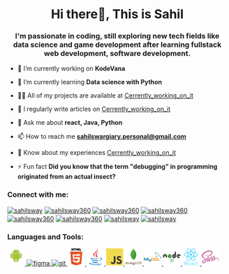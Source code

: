 <h1 align="center">Hi there👋, This is Sahil</h1>
<h3 align="center">I'm passionate in coding, still exploring new tech fields like data science and game development after learning fullstack web development, software development.</h3>

- 🔭 I’m currently working on **KodeVana**

- 🌱 I’m currently learning **Data science with Python**

- 👨‍💻 All of my projects are available at [Cerrently_working_on_it](Cerrently_working_on_it)

- 📝 I regularly write articles on [Cerrently_working_on_it](Cerrently_working_on_it)

- 💬 Ask me about **react, Java, Python**

- 📫 How to reach me **sahilswargiary.personal@gmail.com**

- 📄 Know about my experiences [Cerrently_working_on_it](Cerrently_working_on_it)

- ⚡ Fun fact **Did you know that the term "debugging" in programming originated from an actual insect?**

<h3 align="left">Connect with me:</h3>
<p align="left">
<a href="https://codepen.io/sahilsway" target="blank"><img align="center" src="https://raw.githubusercontent.com/rahuldkjain/github-profile-readme-generator/master/src/images/icons/Social/codepen.svg" alt="sahilsway" height="30" width="40" /></a>
<a href="https://twitter.com/sahilsway360" target="blank"><img align="center" src="https://raw.githubusercontent.com/rahuldkjain/github-profile-readme-generator/master/src/images/icons/Social/twitter.svg" alt="sahilsway360" height="30" width="40" /></a>
<a href="https://linkedin.com/in/sahilsway360" target="blank"><img align="center" src="https://raw.githubusercontent.com/rahuldkjain/github-profile-readme-generator/master/src/images/icons/Social/linked-in-alt.svg" alt="sahilsway360" height="30" width="40" /></a>
<a href="https://fb.com/sahilsway360" target="blank"><img align="center" src="https://raw.githubusercontent.com/rahuldkjain/github-profile-readme-generator/master/src/images/icons/Social/facebook.svg" alt="sahilsway360" height="30" width="40" /></a>
<a href="https://instagram.com/sahilsway360" target="blank"><img align="center" src="https://raw.githubusercontent.com/rahuldkjain/github-profile-readme-generator/master/src/images/icons/Social/instagram.svg" alt="sahilsway360" height="30" width="40" /></a>
<a href="https://www.codechef.com/users/sahilsway360" target="blank"><img align="center" src="https://cdn.jsdelivr.net/npm/simple-icons@3.1.0/icons/codechef.svg" alt="sahilsway360" height="30" width="40" /></a>
<a href="https://www.hackerrank.com/sahilsway" target="blank"><img align="center" src="https://raw.githubusercontent.com/rahuldkjain/github-profile-readme-generator/master/src/images/icons/Social/hackerrank.svg" alt="sahilsway" height="30" width="40" /></a>
<a href="https://codeforces.com/profile/sahilsway" target="blank"><img align="center" src="https://raw.githubusercontent.com/rahuldkjain/github-profile-readme-generator/master/src/images/icons/Social/codeforces.svg" alt="sahilsway" height="30" width="40" /></a>
</p>

<h3 align="left">Languages and Tools:</h3>
<p align="left"> <a href="https://developer.android.com" target="_blank" rel="noreferrer"> <img src="https://raw.githubusercontent.com/devicons/devicon/master/icons/android/android-original-wordmark.svg" alt="android" width="40" height="40"/> </a> </a> <a href="https://www.figma.com/" target="_blank" rel="noreferrer"> <img src="https://www.vectorlogo.zone/logos/figma/figma-icon.svg" alt="figma" width="40" height="40"/> </a> <a href="https://git-scm.com/" target="_blank" rel="noreferrer"> <img src="https://www.vectorlogo.zone/logos/git-scm/git-scm-icon.svg" alt="git" width="40" height="40"/> </a> <a href="https://www.w3.org/html/" target="_blank" rel="noreferrer"> <img src="https://raw.githubusercontent.com/devicons/devicon/master/icons/html5/html5-original-wordmark.svg" alt="html5" width="40" height="40"/> </a> </a> <a href="https://www.java.com" target="_blank" rel="noreferrer"> <img src="https://raw.githubusercontent.com/devicons/devicon/master/icons/java/java-original.svg" alt="java" width="40" height="40"/> </a> <a href="https://developer.mozilla.org/en-US/docs/Web/JavaScript" target="_blank" rel="noreferrer"> <img src="https://raw.githubusercontent.com/devicons/devicon/master/icons/javascript/javascript-original.svg" alt="javascript" width="40" height="40"/> </a> <a href="https://www.mongodb.com/" target="_blank" rel="noreferrer"> <img src="https://raw.githubusercontent.com/devicons/devicon/master/icons/mongodb/mongodb-original-wordmark.svg" alt="mongodb" width="40" height="40"/> </a> <a href="https://www.mysql.com/" target="_blank" rel="noreferrer"> <img src="https://raw.githubusercontent.com/devicons/devicon/master/icons/mysql/mysql-original-wordmark.svg" alt="mysql" width="40" height="40"/> </a> <a href="https://nodejs.org" target="_blank" rel="noreferrer"> <img src="https://raw.githubusercontent.com/devicons/devicon/master/icons/nodejs/nodejs-original-wordmark.svg" alt="nodejs" width="40" height="40"/> </a> </a> <a href="https://reactjs.org/" target="_blank" rel="noreferrer"> <img src="https://raw.githubusercontent.com/devicons/devicon/master/icons/react/react-original-wordmark.svg" alt="react" width="40" height="40"/> </a> <a href="https://sass-lang.com" target="_blank" rel="noreferrer"> <img src="https://raw.githubusercontent.com/devicons/devicon/master/icons/sass/sass-original.svg" alt="sass" width="40" height="40"/> </a> </p>
